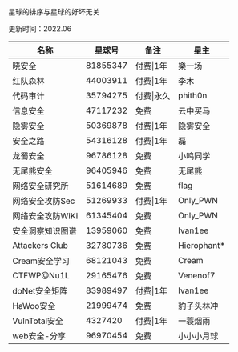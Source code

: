 星球的排序与星球的好坏无关

更新时间：2022.06

| 名称             | 星球号   | 备注       | 星主        |
| ---------------- | -------- | ---------- | ----------- |
| 晓安全           | 81855347 | 付费\|1年  | 樂一场      |
| 红队森林         | 44003911 | 付费\|1年  | 李木        |
| 代码审计         | 35794275 | 付费\|永久 | phith0n     |
| 信息安全         | 47117232 | 免费       | 云中买马    |
| 隐雾安全         | 50369878 | 付费\|1年  | 隐雾安全    |
| 安全之路         | 54316128 | 付费\|1年  | 磊          |
| 龙蜀安全         | 96786128 | 免费       | 小鸣同学    |
| 无尾熊安全       | 96405946 | 免费       | 无尾熊      |
| 网络安全研究所   | 51614689 | 免费       | flag        |
| 网络安全攻防Sec  | 51269933 | 付费\|1年  | Only_PWN    |
| 网络安全攻防WiKi | 61345404 | 免费       | Only_PWN    |
| 安全洞察知识图谱 | 13959060 | 免费       | Ivan1ee     |
| Attackers Club   | 32780736 | 免费       | Hierophant* |
| Cream安全学习    | 68121043 | 免费       | Cream       |
| CTFWP@Nu1L       | 29165476 | 免费       | Venenof7    |
| doNet安全矩阵    | 83989497 | 付费\|1年  | Ivan1ee     |
| HaWoo安全        | 21999474 | 免费       | 豹子头林冲  |
| VulnTotal安全    | 4327420  | 付费\|1年  | 一蓑烟雨    |
| web安全-分享     | 96970454 | 免费       | 小小小月球  |



